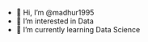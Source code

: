 - 👋 Hi, I’m @madhur1995
- 👀 I’m interested in Data
- 🌱 I’m currently learning Data Science

<!---
madhur1995/madhur1995 is a ✨ special ✨ repository because its `README.md` (this file) appears on your GitHub profile.
You can click the Preview link to take a look at your changes.
--->
